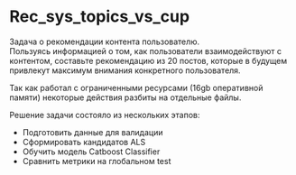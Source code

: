 # Rec_sys_topics_vs_cup
Задача о рекомендации контента пользователю.   
Пользуясь информацией о том, как пользователи взаимодействуют с контентом, составьте рекомендацию из 20 постов, которые в будущем привлекут максимум внимания конкретного пользователя.

Так как работал с ограниченными ресурсами (16gb оперативной памяти) некоторые действия разбиты на отдельные файлы.  

Решение задачи состояло из нескольких этапов:  
* Подготовить данные для валидации  
* Сформировать кандидатов ALS
* Обучить модель Catboost Classifier
* Сравнить метрики на глобальном test
